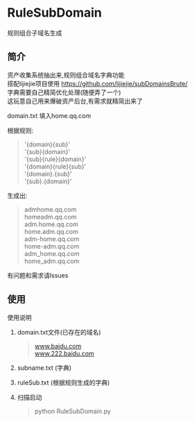 # RuleSubDomain
规则组合子域名生成
## 简介

资产收集系统抽出来,规则组合域名字典功能  
搭配lijiejie项目使用 https://github.com/lijiejie/subDomainsBrute/  
字典需要自己精简优化处理(随便弄了一个)  
这玩意自己用来爆破资产后台,有需求就精简出来了  

domain.txt 填入home.qq.com  

根据规则:  

 >'{domain}{sub}'  
 >'{sub}{domain}'    
 >'{sub}{rule}{domain}'  
 >'{domain}{rule}{sub}'  
 >'{domain}.{sub}'  
 >'{sub}.{domain}'  
 
生成出:  

>admhome.qq.com  
>homeadm.qq.com  
>adm.home.qq.com  
>home.adm.qq.com  
>adm-home.qq.com  
>home-adm.qq.com  
>adm_home.qq.com  
>home_adm.qq.com  

有问题和需求请Issues  

## 使用

    
使用说明

1. domain.txt文件(已存在的域名)
    >www.baidu.com  
    >www.222.baidu.com  
2. subname.txt (字典)  

3. ruleSub.txt (根据规则生成的字典)   

4. 扫描启动
   >python RuleSubDomain.py  

